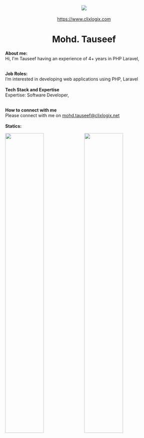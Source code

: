 <h1 align="center">
   <a>
    <img src="https://clixlogix.org/clixlogixlogo.jpeg"> </a>
</h1>
<p align="center">
    <a href="https://www.clixlogix.com/">
     https://www.clixlogix.com   
</a>
</p>
<h1 align="center">
  <b>Mohd. Tauseef</b>
</h1>
<b> About me:</b>
</br>
Hi, I'm Tauseef having an experience of 4+ years in PHP Laravel,
</br>
</br>

<b>Job Roles:</b>
<br>
I’m interested in developing web applications using PHP, Laravel
</br>
</br>
<b>Tech Stack and Expertise</b></br>
Expertise: Software Developer, 
</br>
</br>

<b>How to connect with me</b>
</br>
Please connect with me on  <a style="color: blue;" href="https://www.clixlogix.com/contact-us/">mohd.tauseef@clixlogix.net</a>
</br>
</br>
<b>Statics:</b>
<p align="left">
  <img width="49.5%" src="https://github-readme-stats.vercel.app/api?username=Clixlogix-Tauseef&show_icons=true&theme=gruvbox&hide_border=true" />
    <img width="49.5%" src="https://github-readme-streak-stats.herokuapp.com/?user=Clixlogix-Tauseef&theme=gruvbox&hide_border=true" />
</p>
<br>
